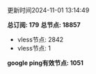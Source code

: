 更新时间2024-11-01 13:14:49

**总订阅: 179**
**总节点: 18857**
- vless节点: 2842
- vless节点: 1

**google ping有效节点: 1051**
